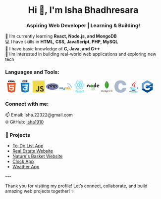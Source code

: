 <h1 align="center">Hi 👋, I'm Isha Bhadhresara</h1>
<h3 align="center">Aspiring Web Developer | Learning & Building!</h3>

<p align="left">
  🌱 I’m currently learning <b>React, Node.js, and MongoDB</b><br>
  💻 I have skills in <b>HTML, CSS, JavaScript, PHP, MySQL</b><br>
  🤖 I have basic knowledge of <b>C, Java, and C++</b><br>
  🔭 I’m interested in building real-world web applications and exploring new tech<br>
</p>

<h3>Languages and Tools:</h3>
<p align="left">
  <img src="https://raw.githubusercontent.com/devicons/devicon/master/icons/html5/html5-original-wordmark.svg" alt="html5" width="40" height="40"/>
  <img src="https://raw.githubusercontent.com/devicons/devicon/master/icons/css3/css3-original-wordmark.svg" alt="css3" width="40" height="40"/>
  <img src="https://raw.githubusercontent.com/devicons/devicon/master/icons/javascript/javascript-original.svg" alt="javascript" width="40" height="40"/>
  <img src="https://raw.githubusercontent.com/devicons/devicon/master/icons/php/php-original.svg" alt="php" width="40" height="40"/>
  <img src="https://raw.githubusercontent.com/devicons/devicon/master/icons/mysql/mysql-original-wordmark.svg" alt="mysql" width="40" height="40"/>
  <img src="https://raw.githubusercontent.com/devicons/devicon/master/icons/react/react-original-wordmark.svg" alt="react" width="40" height="40"/>
  <img src="https://raw.githubusercontent.com/devicons/devicon/master/icons/nodejs/nodejs-original-wordmark.svg" alt="nodejs" width="40" height="40"/>
  <img src="https://raw.githubusercontent.com/devicons/devicon/master/icons/mongodb/mongodb-original-wordmark.svg" alt="mongodb" width="40" height="40"/>
  <img src="https://raw.githubusercontent.com/devicons/devicon/master/icons/c/c-original.svg" alt="c" width="40" height="40"/>
  <img src="https://raw.githubusercontent.com/devicons/devicon/master/icons/java/java-original.svg" alt="java" width="40" height="40"/>
  <img src="https://raw.githubusercontent.com/devicons/devicon/master/icons/cplusplus/cplusplus-original.svg" alt="cplusplus" width="40" height="40"/>
</p>

<h3>Connect with me:</h3>
<p>
  📫 Email: Isha.22322@gmail.com<br>
  🌐 GitHub: <a href="https://github.com/isha1910">isha1910</a>
</p>

<h3>🚀 Projects</h3>
<ul>
  <li><a href="https://github.com/isha1910/To--Do-List-App">To-Do List App</a></li>
  <li><a href="https://github.com/isha1910/realestate">Real Estate Website</a></li>
  <li><a href="https://github.com/isha1910/Nature-s-Basket">Nature's Basket Website</a></li>
  <li><a href="https://github.com/isha1910/clock">Clock App</a></li>
  <li><a href="https://github.com/isha1910/whether-app">Weather App</a></li>
</ul>
---

Thank you for visiting my profile! Let’s connect, collaborate, and build amazing web projects together! ✨
